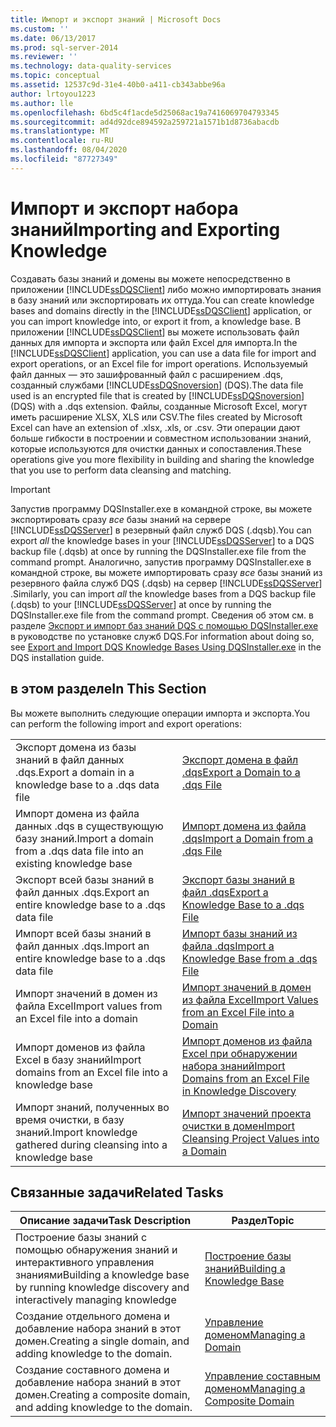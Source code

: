 ```yaml
---
title: Импорт и экспорт знаний | Microsoft Docs
ms.custom: ''
ms.date: 06/13/2017
ms.prod: sql-server-2014
ms.reviewer: ''
ms.technology: data-quality-services
ms.topic: conceptual
ms.assetid: 12537c9d-31e4-40b0-a411-cb343abbe96a
author: lrtoyou1223
ms.author: lle
ms.openlocfilehash: 6bd5c4f1acde5d25068ac19a7416069704793345
ms.sourcegitcommit: ad4d92dce894592a259721a1571b1d8736abacdb
ms.translationtype: MT
ms.contentlocale: ru-RU
ms.lasthandoff: 08/04/2020
ms.locfileid: "87727349"
---
```

# <a name="importing-and-exporting-knowledge"></a><span data-ttu-id="0932f-102">Импорт и экспорт набора знаний</span><span class="sxs-lookup"><span data-stu-id="0932f-102">Importing and Exporting Knowledge</span></span>
  <span data-ttu-id="0932f-103">Создавать базы знаний и домены вы можете непосредственно в приложении [!INCLUDE[ssDQSClient](../includes/ssdqsclient-md.md)] либо можно импортировать знания в базу знаний или экспортировать их оттуда.</span><span class="sxs-lookup"><span data-stu-id="0932f-103">You can create knowledge bases and domains directly in the [!INCLUDE[ssDQSClient](../includes/ssdqsclient-md.md)] application, or you can import knowledge into, or export it from, a knowledge base.</span></span> <span data-ttu-id="0932f-104">В приложении [!INCLUDE[ssDQSClient](../includes/ssdqsclient-md.md)] вы можете использовать файл данных для импорта и экспорта или файл Excel для импорта.</span><span class="sxs-lookup"><span data-stu-id="0932f-104">In the [!INCLUDE[ssDQSClient](../includes/ssdqsclient-md.md)] application, you can use a data file for import and export operations, or an Excel file for import operations.</span></span> <span data-ttu-id="0932f-105">Используемый файл данных — это зашифрованный файл с расширением .dqs, созданный службами [!INCLUDE[ssDQSnoversion](../includes/ssdqsnoversion-md.md)] (DQS).</span><span class="sxs-lookup"><span data-stu-id="0932f-105">The data file used is an encrypted file that is created by [!INCLUDE[ssDQSnoversion](../includes/ssdqsnoversion-md.md)] (DQS) with a .dqs extension.</span></span> <span data-ttu-id="0932f-106">Файлы, созданные Microsoft Excel, могут иметь расширение XLSX, XLS или CSV.</span><span class="sxs-lookup"><span data-stu-id="0932f-106">The files created by Microsoft Excel can have an extension of .xlsx, .xls, or .csv.</span></span> <span data-ttu-id="0932f-107">Эти операции дают больше гибкости в построении и совместном использовании знаний, которые используются для очистки данных и сопоставления.</span><span class="sxs-lookup"><span data-stu-id="0932f-107">These operations give you more flexibility in building and sharing the knowledge that you use to perform data cleansing and matching.</span></span>  
  
> [!IMPORTANT]  
>  <span data-ttu-id="0932f-108">Запустив программу DQSInstaller.exe в командной строке, вы можете экспортировать сразу *все* базы знаний на сервере [!INCLUDE[ssDQSServer](../includes/ssdqsserver-md.md)] в резервный файл служб DQS (.dqsb).</span><span class="sxs-lookup"><span data-stu-id="0932f-108">You can export *all* the knowledge bases in your [!INCLUDE[ssDQSServer](../includes/ssdqsserver-md.md)] to a DQS backup file (.dqsb) at once by running the DQSInstaller.exe file from the command prompt.</span></span> <span data-ttu-id="0932f-109">Аналогично, запустив программу DQSInstaller.exe в командной строке, вы можете импортировать сразу *все* базы знаний из резервного файла служб DQS (.dqsb) на сервер [!INCLUDE[ssDQSServer](../includes/ssdqsserver-md.md)] .</span><span class="sxs-lookup"><span data-stu-id="0932f-109">Similarly, you can import *all* the knowledge bases from a DQS backup file (.dqsb) to your [!INCLUDE[ssDQSServer](../includes/ssdqsserver-md.md)] at once by running the DQSInstaller.exe file from the command prompt.</span></span> <span data-ttu-id="0932f-110">Сведения об этом см. в разделе [Экспорт и импорт баз знаний DQS с помощью DQSInstaller.exe](install-windows/export-and-import-dqs-knowledge-bases-using-dqsinstaller-exe.md) в руководстве по установке служб DQS.</span><span class="sxs-lookup"><span data-stu-id="0932f-110">For information about doing so, see [Export and Import DQS Knowledge Bases Using DQSInstaller.exe](install-windows/export-and-import-dqs-knowledge-bases-using-dqsinstaller-exe.md) in the DQS installation guide.</span></span>  
  
## <a name="in-this-section"></a><span data-ttu-id="0932f-111">в этом разделе</span><span class="sxs-lookup"><span data-stu-id="0932f-111">In This Section</span></span>  
 <span data-ttu-id="0932f-112">Вы можете выполнить следующие операции импорта и экспорта.</span><span class="sxs-lookup"><span data-stu-id="0932f-112">You can perform the following import and export operations:</span></span>  
  
|||  
|-|-|  
|<span data-ttu-id="0932f-113">Экспорт домена из базы знаний в файл данных .dqs.</span><span class="sxs-lookup"><span data-stu-id="0932f-113">Export a domain in a knowledge base to a .dqs data file</span></span>|[<span data-ttu-id="0932f-114">Экспорт домена в файл .dqs</span><span class="sxs-lookup"><span data-stu-id="0932f-114">Export a Domain to a .dqs File</span></span>](../../2014/data-quality-services/export-a-domain-to-a-dqs-file.md)|  
|<span data-ttu-id="0932f-115">Импорт домена из файла данных .dqs в существующую базу знаний.</span><span class="sxs-lookup"><span data-stu-id="0932f-115">Import a domain from a .dqs data file into an existing knowledge base</span></span>|[<span data-ttu-id="0932f-116">Импорт домена из файла .dqs</span><span class="sxs-lookup"><span data-stu-id="0932f-116">Import a Domain from a .dqs File</span></span>](../../2014/data-quality-services/import-a-domain-from-a-dqs-file.md)|  
|<span data-ttu-id="0932f-117">Экспорт всей базы знаний в файл данных .dqs.</span><span class="sxs-lookup"><span data-stu-id="0932f-117">Export an entire knowledge base to a .dqs data file</span></span>|[<span data-ttu-id="0932f-118">Экспорт базы знаний в файл .dqs</span><span class="sxs-lookup"><span data-stu-id="0932f-118">Export a Knowledge Base to a .dqs File</span></span>](../../2014/data-quality-services/export-a-knowledge-base-to-a-dqs-file.md)|  
|<span data-ttu-id="0932f-119">Импорт всей базы знаний в файл данных .dqs.</span><span class="sxs-lookup"><span data-stu-id="0932f-119">Import an entire knowledge base to a .dqs data file</span></span>|[<span data-ttu-id="0932f-120">Импорт базы знаний из файла .dqs</span><span class="sxs-lookup"><span data-stu-id="0932f-120">Import a Knowledge Base from a .dqs File</span></span>](../../2014/data-quality-services/import-a-knowledge-base-from-a-dqs-file.md)|  
|<span data-ttu-id="0932f-121">Импорт значений в домен из файла Excel</span><span class="sxs-lookup"><span data-stu-id="0932f-121">Import values from an Excel file into a domain</span></span>|[<span data-ttu-id="0932f-122">Импорт значений в домен из файла Excel</span><span class="sxs-lookup"><span data-stu-id="0932f-122">Import Values from an Excel File into a Domain</span></span>](../../2014/data-quality-services/import-values-from-an-excel-file-into-a-domain.md)|  
|<span data-ttu-id="0932f-123">Импорт доменов из файла Excel в базу знаний</span><span class="sxs-lookup"><span data-stu-id="0932f-123">Import domains from an Excel file into a knowledge base</span></span>|[<span data-ttu-id="0932f-124">Импорт доменов из файла Excel при обнаружении набора знаний</span><span class="sxs-lookup"><span data-stu-id="0932f-124">Import Domains from an Excel File in Knowledge Discovery</span></span>](../../2014/data-quality-services/import-domains-from-an-excel-file-in-knowledge-discovery.md)|  
|<span data-ttu-id="0932f-125">Импорт знаний, полученных во время очистки, в базу знаний.</span><span class="sxs-lookup"><span data-stu-id="0932f-125">Import knowledge gathered during cleansing into a knowledge base</span></span>|[<span data-ttu-id="0932f-126">Импорт значений проекта очистки в домен</span><span class="sxs-lookup"><span data-stu-id="0932f-126">Import Cleansing Project Values into a Domain</span></span>](../../2014/data-quality-services/import-cleansing-project-values-into-a-domain.md)|  
  
## <a name="related-tasks"></a><span data-ttu-id="0932f-127">Связанные задачи</span><span class="sxs-lookup"><span data-stu-id="0932f-127">Related Tasks</span></span>  
  
|<span data-ttu-id="0932f-128">Описание задачи</span><span class="sxs-lookup"><span data-stu-id="0932f-128">Task Description</span></span>|<span data-ttu-id="0932f-129">Раздел</span><span class="sxs-lookup"><span data-stu-id="0932f-129">Topic</span></span>|  
|----------------------|-----------|  
|<span data-ttu-id="0932f-130">Построение базы знаний с помощью обнаружения знаний и интерактивного управления знаниями</span><span class="sxs-lookup"><span data-stu-id="0932f-130">Building a knowledge base by running knowledge discovery and interactively managing knowledge</span></span>|[<span data-ttu-id="0932f-131">Построение базы знаний</span><span class="sxs-lookup"><span data-stu-id="0932f-131">Building a Knowledge Base</span></span>](../../2014/data-quality-services/building-a-knowledge-base.md)|  
|<span data-ttu-id="0932f-132">Создание отдельного домена и добавление набора знаний в этот домен.</span><span class="sxs-lookup"><span data-stu-id="0932f-132">Creating a single domain, and adding knowledge to the domain.</span></span>|[<span data-ttu-id="0932f-133">Управление доменом</span><span class="sxs-lookup"><span data-stu-id="0932f-133">Managing a Domain</span></span>](../../2014/data-quality-services/managing-a-domain.md)|  
|<span data-ttu-id="0932f-134">Создание составного домена и добавление набора знаний в этот домен.</span><span class="sxs-lookup"><span data-stu-id="0932f-134">Creating a composite domain, and adding knowledge to the domain.</span></span>|[<span data-ttu-id="0932f-135">Управление составным доменом</span><span class="sxs-lookup"><span data-stu-id="0932f-135">Managing a Composite Domain</span></span>](../../2014/data-quality-services/managing-a-composite-domain.md)|  
  
  
